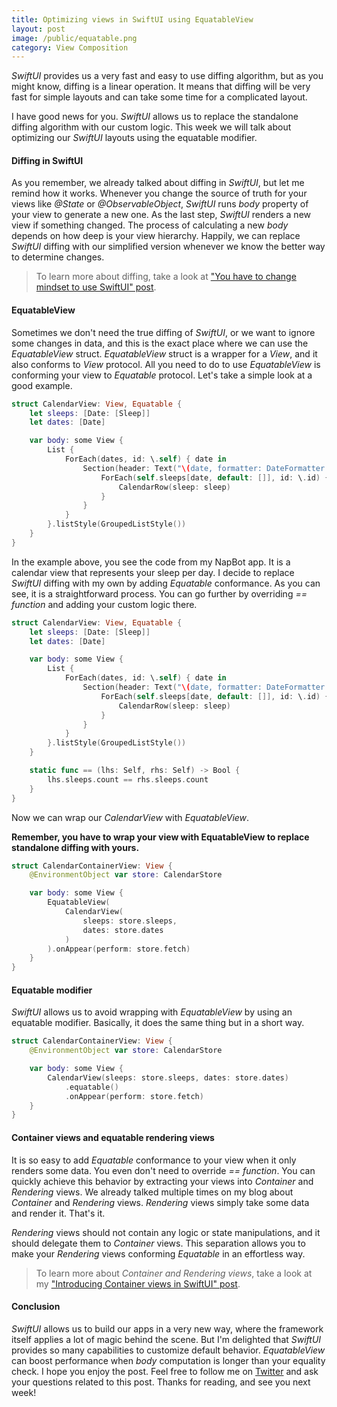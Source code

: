 ```yaml
---
title: Optimizing views in SwiftUI using EquatableView
layout: post
image: /public/equatable.png
category: View Composition
---
```


*SwiftUI* provides us a very fast and easy to use diffing algorithm, but as you might know, diffing is a linear operation. It means that diffing will be very fast for simple layouts and can take some time for a complicated layout. 

I have good news for you. *SwiftUI* allows us to replace the standalone diffing algorithm with our custom logic. This week we will talk about optimizing our *SwiftUI* layouts using the equatable modifier.

#### Diffing in SwiftUI
As you remember, we already talked about diffing in *SwiftUI*, but let me remind how it works. Whenever you change the source of truth for your views like *@State* or *@ObservableObject*, *SwiftUI* runs *body* property of your view to generate a new one. As the last step, *SwiftUI* renders a new view if something changed. The process of calculating a new *body* depends on how deep is your view hierarchy. Happily, we can replace *SwiftUI* diffing with our simplified version whenever we know the better way to determine changes.

>To learn more about diffing, take a look at ["You have to change mindset to use SwiftUI" post](/2019/11/19/you-have-to-change-mindset-to-use-swiftui/).

#### EquatableView
Sometimes we don't need the true diffing of *SwiftUI*, or we want to ignore some changes in data, and this is the exact place where we can use the *EquatableView* struct. *EquatableView* struct is a wrapper for a *View*, and it also conforms to *View* protocol. All you need to do to use *EquatableView* is conforming your view to *Equatable* protocol. Let's take a simple look at a good example.

```swift
struct CalendarView: View, Equatable {
    let sleeps: [Date: [Sleep]]
    let dates: [Date]

    var body: some View {
        List {
            ForEach(dates, id: \.self) { date in
                Section(header: Text("\(date, formatter: DateFormatter.mediumDate)")) {
                    ForEach(self.sleeps[date, default: []], id: \.id) { sleep in
                        CalendarRow(sleep: sleep)
                    }
                }
            }
        }.listStyle(GroupedListStyle())
    }
}
```

In the example above, you see the code from my NapBot app. It is a calendar view that represents your sleep per day. I decide to replace *SwiftUI* diffing with my own by adding *Equatable* conformance. As you can see, it is a straightforward process. You can go further by overriding *== function* and adding your custom logic there. 

```swift
struct CalendarView: View, Equatable {
    let sleeps: [Date: [Sleep]]
    let dates: [Date]

    var body: some View {
        List {
            ForEach(dates, id: \.self) { date in
                Section(header: Text("\(date, formatter: DateFormatter.mediumDate)")) {
                    ForEach(self.sleeps[date, default: []], id: \.id) { sleep in
                        CalendarRow(sleep: sleep)
                    }
                }
            }
        }.listStyle(GroupedListStyle())
    }

    static func == (lhs: Self, rhs: Self) -> Bool {
        lhs.sleeps.count == rhs.sleeps.count
    }
}
```

Now we can wrap our *CalendarView* with *EquatableView*.

**Remember, you have to wrap your view with EquatableView to replace standalone diffing with yours.**

```swift
struct CalendarContainerView: View {
    @EnvironmentObject var store: CalendarStore

    var body: some View {
        EquatableView(
            CalendarView(
                sleeps: store.sleeps,
                dates: store.dates
            )
        ).onAppear(perform: store.fetch)
    }
}
```

#### Equatable modifier 
*SwiftUI* allows us to avoid wrapping with *EquatableView* by using an equatable modifier. Basically, it does the same thing but in a short way.

```swift
struct CalendarContainerView: View {
    @EnvironmentObject var store: CalendarStore

    var body: some View {
        CalendarView(sleeps: store.sleeps, dates: store.dates)
            .equatable()
            .onAppear(perform: store.fetch)
    }
}
```

#### Container views and equatable rendering views
It is so easy to add *Equatable* conformance to your view when it only renders some data. You even don't need to override *== function*. You can quickly achieve this behavior by extracting your views into *Container* and *Rendering* views. We already talked multiple times on my blog about *Container* and *Rendering* views. *Rendering* views simply take some data and render it. That's it.

*Rendering* views should not contain any logic or state manipulations, and it should delegate them to *Container* views. This separation allows you to make your *Rendering* views conforming *Equatable* in an effortless way.

> To learn more about *Container and Rendering views*, take a look at my ["Introducing Container views in SwiftUI" post](/2019/07/31/introducing-container-views-in-swiftui/).

#### Conclusion
*SwiftUI* allows us to build our apps in a very new way, where the framework itself applies a lot of magic behind the scene. But I'm delighted that *SwiftUI* provides so many capabilities to customize default behavior. *EquatableView* can boost performance when *body* computation is longer than your equality check.
I hope you enjoy the post. Feel free to follow me on [Twitter](https://twitter.com/mecid) and ask your questions related to this post. Thanks for reading, and see you next week!

